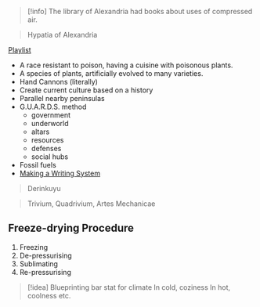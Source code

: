>[!info]
>The library of Alexandria had books about uses of compressed air. 

>Hypatia of Alexandria

[Playlist](https://youtube.com/playlist?list=PLeCiuHeylp79HqBFBpcePB7tgszzUFtXc&si=R3UmhMcmeRg5jsh5)
- A race resistant to poison, having a cuisine with poisonous plants.
- A species of plants, artificially evolved to many varieties.
- Hand Cannons (literally)
- Create current culture based on a history
- Parallel nearby peninsulas
- G.U.A.R.D.S. method
    - government
    - underworld
    - altars
    - resources
    - defenses
    - social hubs
- Fossil fuels
- [Making a Writing System](https://youtu.be/ab9tGLyJBRw?si=9CiyyAzXuTiuO-Ox)

> Derinkuyu

> Trivium, Quadrivium, Artes Mechanicae 

## Freeze-drying Procedure 
1. Freezing
2. De-pressurising
3. Sublimating
4. Re-pressurising

> [!idea]
> Blueprinting bar
> stat for climate
> In cold, coziness
> In hot, coolness
> etc.




